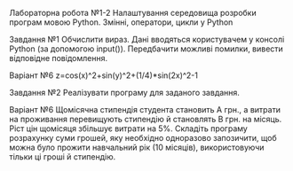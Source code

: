 Лабораторна робота №1-2
Налаштування середовища розробки програм мовою Python. Змінні, оператори, цикли у Python

Завдання №1
Обчислити вираз. Дані вводяться користувачем у консолі Python (за допомогою input()). 
Передбачити можливі помилки, вивести відповідне повідомлення.

Варіант №6
z=cos(x)^2+sin(y)^2+(1/4)*sin(2x)^2-1

Завдання №2
Реалізувати програму для заданого завдання.

Варіант №6
Щомісячна стипендія студента становить A грн., а витрати на
проживання перевищують стипендію й становлять В грн. на місяць. Ріст цін
щомісяця збільшує витрати на 5%. Складіть програму розрахунку суми
грошей, яку необхідно одноразово запозичити, щоб можна було прожити
навчальний рік (10 місяців), використовуючи тільки ці гроші й стипендію.